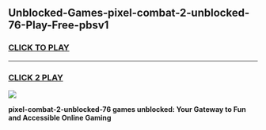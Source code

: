 
## Unblocked-Games-pixel-combat-2-unblocked-76-Play-Free-pbsv1
<h3>
<a href="https://premium76.site?title=pixel-combat-2-unblocked-76&ref=23A">CLICK TO PLAY</a></h3>
<hr>

<h3>
<a href="https://premium76.site?title=pixel-combat-2-unblocked-76&ref=23A">CLICK 2 PLAY</a>
  
</h3>

<a href="https://premium76.site?title=pixel-combat-2-unblocked-76&ref=23A"><img src="https://clearcache.store/games.png"></a>


**pixel-combat-2-unblocked-76 games unblocked: Your Gateway to Fun and Accessible Online Gaming**
